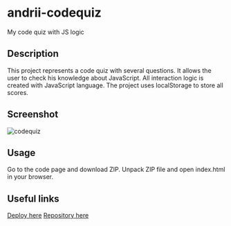 # andrii-codequiz

  My code quiz with JS logic

## Description

This project represents a code quiz with several questions.
It allows the user to check his knowledge about JavaScript.
All interaction logic is created with JavaScript language.
The project uses localStorage to store all scores.

## Screenshot

![codequiz](https://github.com/AndriiMedvediev987/andrii_codequiz/assets/144401796/0fac7e99-2e36-42f1-8c4e-6bc19adc4577)

## Usage

Go to the code page and download ZIP.
Unpack ZIP file and open index.html in your browser.

## Useful links
[Deploy here](https://andriimedvediev987.github.io/andrii_codequiz/)
[Repository here](https://github.com/AndriiMedvediev987/andrii_codequiz.git)
